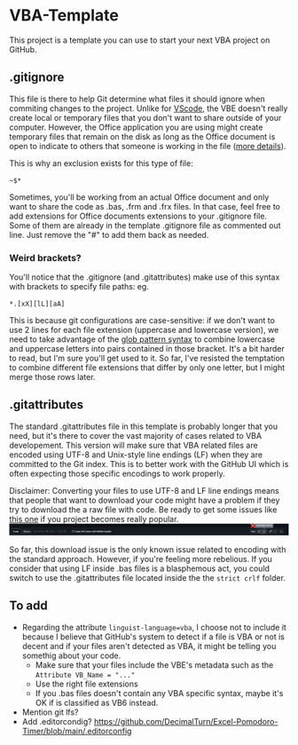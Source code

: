 # VBA-Template
This project is a template you can use to start your next VBA project on GitHub.

## .gitignore

This file is there to help Git determine what files it should ignore when commiting changes to the project. Unlike for [VScode](https://github.com/github/gitignore/blob/main/Global/VisualStudioCode.gitignore), the VBE doesn't really create local or temporary files that you don't want to share outside of your computer. However, the Office application you are using might create temporary files that remain on the disk as long as the Office document is open to indicate to others that someone is working in the file ([more details](https://superuser.com/questions/405257/what-type-of-file-is-file)).

This is why an exclusion exists for this type of file:
```
~$*
```

Sometimes, you'll be working from an actual Office document and only want to share the code as .bas, .frm and .frx files. In that case, feel free to add extensions for Office documents extensions to your .gitignore file. Some of them are already in the template .gitignore file as commented out line. Just remove the "#" to add them back as needed.

### Weird brackets?
You'll notice that the .gitignore (and .gitattributes) make use of this syntax with brackets to specify file paths:
eg.
```ignore
*.[xX][lL][aA]
```

This is because git configurations are case-sensitive: if we don't want to use 2 lines for each file extension (uppercase and lowercase version), we need to take advantage of the [glob pattern syntax](https://en.wikipedia.org/wiki/Glob_(programming)#Syntax) to combine lowercase and uppercase letters into pairs contained in those bracket. It's a bit harder to read, but I'm sure you'll get used to it. So far, I've resisted the temptation to combine different file extensions that differ by only one letter, but I might merge those rows later.

## .gitattributes

The standard .gitattributes file in this template is probably longer that you need, but it's there to cover the vast majority of cases related to VBA developement. This version will make sure that VBA related files are encoded using UTF-8 and Unix-style line endings (LF) when they are committed to the Git index. This is to better work with the GitHub UI which is often expecting those specific encodings to work properly.

Disclaimer: Converting your files to use UTF-8 and LF line endings means that people that want to download your code might have a problem if they try to download the a raw file with code. Be ready to get some issues like [this one](https://github.com/VBA-tools/VBA-Dictionary/issues/38) if you project becomes really popular. 
![Alt text](./docs/img/ScreenCapDownloadRawFile.png)

So far, this download issue is the only known issue related to encoding with the standard approach. However, if you're feeling more rebelious. If you consider that using LF inside .bas files is a blasphemous act, you could switch to use the .gitattributes file located inside the the `strict crlf` folder.



## To add

- Regarding the attribute `linguist-language=vba`, I choose not to include it because I believe that GitHub's system to detect if a file is VBA or not is decent and if your files aren't detected as VBA, it might be telling you somethig about your code.
  - Make sure that your files include the VBE's metadata such as the `Attribute VB_Name = "..."`
  - Use the right file extensions
  - If you .bas files doesn't contain any VBA specific syntax, maybe it's OK if is classified as VB6 instead.
- Mention git lfs?
- Add .editorcondig? https://github.com/DecimalTurn/Excel-Pomodoro-Timer/blob/main/.editorconfig